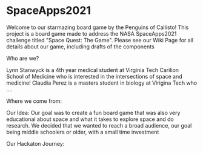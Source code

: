 # SpaceApps2021
Welcome to our starmazing board game by the Penguins of Callisto! This project is a board game made to address the NASA SpaceApps2021 challenge titled "Space Quest: The Game". Please see our Wiki Page for all details about our game, including drafts of the components

Who are we?


Lynn Stanwyck is a 4th year medical student at Virginia Tech Carilion School of Medicine who is interested in the intersections of space and medicine!
Claudia Perez is a masters student in biology at Virigina Tech who ....

Where we come from:

Our Idea: Our goal was to create a fun board game that was also very educational about space and what it takes to explore space and do research. We decided that we wanted to reach a broad audience, our goal being middle schoolers or older, with a small time investment


Our Hackaton Journey:


